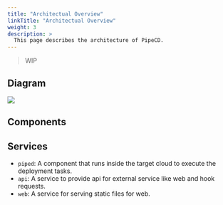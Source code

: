 ```yaml
---
title: "Architectual Overview"
linkTitle: "Architectual Overview"
weight: 3
description: >
  This page describes the architecture of PipeCD.
---
```


> WIP

## Diagram

![](/images/architecture.png)

## Components

## Services

- `piped`: A component that runs inside the target cloud to execute the deployment tasks.
- `api`: A service to provide api for external service like web and hook requests.
- `web`: A service for serving static files for web.
